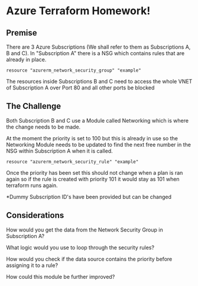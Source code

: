 # Azure Terraform Homework!

## Premise

There are 3 Azure Subscriptions (We shall refer to them as Subscriptions A, B and C).
In "Subscription A" there is a NSG which contains rules that are already in place.

```resource "azurerm_network_security_group" "example" ```

The resources inside Subscriptions B and C need to access the whole VNET of Subscription A over Port 80 and all other ports be blocked

## The Challenge

Both Subscription B and C use a Module called Networking which is where the change needs to be made.

At the moment the priority is set to 100 but this is already in use so the Networking Module needs to be updated to find the next free number in the NSG within Subscription A when it is called.

```resource "azurerm_network_security_rule" "example"```

Once the priority has been set this should not change when a plan is ran again so if the rule is created with priority 101 it would stay as 101 when terraform runs again.

*Dummy Subscription ID's have been provided but can be changed 

## Considerations

How would you get the data from the Network Security Group in Subscription A?

What logic would you use to loop through the security rules?

How would you check if the data source contains the priority before assigning it to a rule?

How could this module be further improved?


